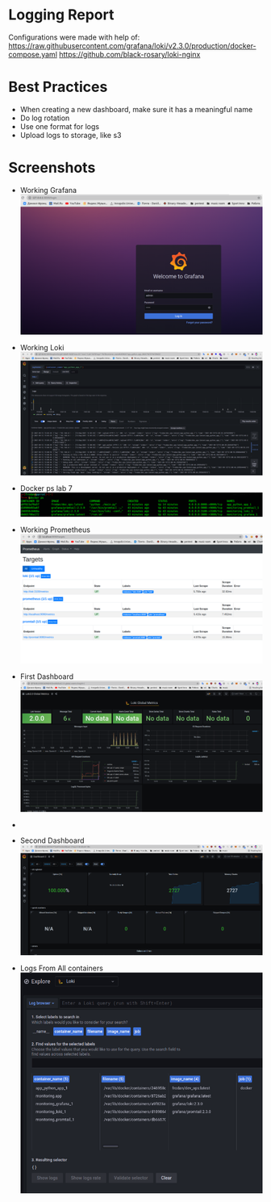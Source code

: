 # Logging Report
Configurations were made with help of:
https://raw.githubusercontent.com/grafana/loki/v2.3.0/production/docker-compose.yaml
https://github.com/black-rosary/loki-nginx

# Best Practices
- When creating a new dashboard, make sure it has a meaningful name
- Do log rotation
- Use one format for logs
- Upload logs to storage, like s3

# Screenshots
- Working Grafana
  ![](screenshots/grafana.png) 

- Working Loki
  ![](screenshots/app_logs.png) 

- Docker ps lab 7
![](screenshots/docker_ps.png) 

- Working Prometheus
  ![](screenshots/prometheus.png) 

- First Dashboard
  ![](screenshots/dashboard_1.png)
- 
- Second Dashboard
  ![](screenshots/dashboard2.png)

- Logs From All containers
  ![](screenshots/logs_from_all_containers.png) 
